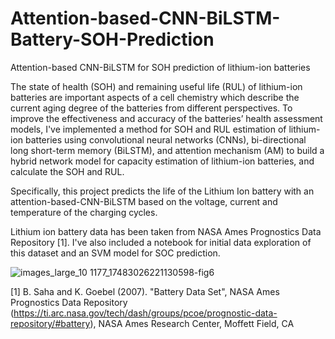 # Attention-based-CNN-BiLSTM-Battery-SOH-Prediction
Attention-based CNN-BiLSTM for SOH prediction of lithium-ion batteries

The state of health (SOH) and remaining useful life (RUL) of lithium-ion batteries are important aspects of a cell chemistry which describe the current aging degree of the batteries from different perspectives. To improve the effectiveness and accuracy of the batteries’ health assessment models, I've implemented a method for SOH and RUL estimation of lithium-ion batteries using convolutional neural networks (CNNs), bi-directional long short-term memory (BiLSTM), and attention mechanism (AM) to build a hybrid network model for capacity estimation of lithium-ion batteries, and calculate the SOH and RUL. 

Specifically, this project predicts the life of the Lithium Ion battery with an attention-based-CNN-BiLSTM based on the voltage, current and temperature of the charging cycles. 

Lithium ion battery data has been taken from NASA Ames Prognostics Data Repository [1]. I've also included a notebook for initial data exploration of this dataset and an SVM model for SOC prediction. 

![images_large_10 1177_17483026221130598-fig6](https://github.com/alishbaimran/Attention-based-CNN-BiLSTM-Battery-SOH-Prediction/assets/44557946/27c6170e-6723-40fa-8551-27f878d784e9)


[1] B. Saha and K. Goebel (2007). "Battery Data Set", NASA Ames Prognostics Data Repository (https://ti.arc.nasa.gov/tech/dash/groups/pcoe/prognostic-data-repository/#battery), NASA Ames Research Center, Moffett Field, CA
